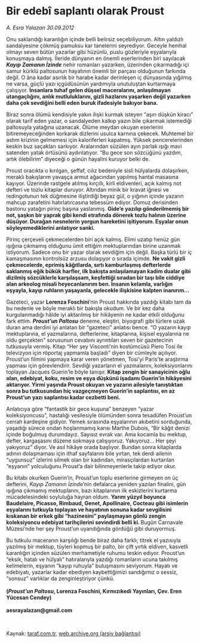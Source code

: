 # Bir edebî saplantı olarak Proust

*A. Esra Yalazan 30.09.2012*

<div class="yazi"><p>Onu saklandığı karanlığın içinde belli belirsiz seçebiliyorum. Altın yaldızlı sandalyesine çökmüş pamuksu kar tanelerini seyrediyor. Geceyle hemhal olmayı seven bütün yazarlar gibi hüzünlü, puslu gözleriyle eşyalarıyla konuşmaya dalmış. İleride dünyanın en önemli eserlerinden biri sayılacak <b><i>Kayıp Zamanın İzinde</i></b> nehir romanları yazarken, üzerinden çıkarmadığı içi samur kürklü paltosunun hayatının önemli bir parçası olduğunun farkında değil. O âna kadar asırlık bir harabe kadar derinleşen iç dünyasında yığılmış ne varsa, güçlü yazı içgüdüsünün yardımıyla unutuluştan kurtarmaya çalışıyor. <b>İnsanlara tuhaf gelen düşsel maceralarını, anlaşılmayan utangaçlığını, anlık mutluluklarını, gizli hazlarını yaşarken değil yazarken daha çok sevdiğini belli eden buruk ifadesiyle bakıyor bana. </b></p>
<p>Biraz sonra ölümü kendisiyle yakın ilişki kurmak isteyen “aşırı düşkün kiracı” olarak tarif eden yazar, o sandalyeden kalkıp yazın bile çıkarmak istemediği paltosuyla yatağına uzanacak. Ölüme meydan okuyan eserlerini bitiremeyeceğinden korkarak dizlerini usulca karnına çekecek. Muhtemel bir astım krizinin gelmemesi için kaloriferleri kapatmış. Yüksek pencerelerinden keskin buz saçakları sarkıyor. Aralarından süzülen ayın parlak ışığı mavi satenden yatak örtüsünü aydınlatıyor. “Bu gece son sözcüğünü yazdım, artık ölebilirim” diyeceği o günün hayalini kuruyor belki de. </p>
<p>Proust oracıkta o kırılgan, şeffaf, cılız bedeniyle sisli hülyalarda dolaşırken, meraklı bakışlarım yavaşça armut ağacından yapılmış hantal masasına kayıyor. Üzerinde rastgele atılmış kırçıllı, kirli eldivenleri, açık kalmış not defteri ve tozlu kitaplar duruyor. Altından minik bir kravat iğnesi ve redingotunun tek düğmesine iliştirdiği beyaz gül, o yığının içinde yazarın mahcup zarafetini hatırlatırcasına tebessüm ediyor. Domuz derisinden bastonu yatağın pirinç başına yaslanmış. <b>Gide’e yazılıp gönderilmemiş bir not, şaşkın bir yaprak gibi kendi etrafında dönerek tozlu halının üzerine düşüyor. Durağan nesnelerin yorgun hareketini işitiyorum. Eşyalar onun söyleyemediklerini anlatıyor sanki. </b></p>
<p>Pirinç çerçeveli çekmecelerden biri açık kalmış. Elimi uzatıp henüz gün ışığına çıkmamış olduğunu ümit ettiğim mektuplarından birine uzanmak istiyorum. Sadece onu bir yazar olarak sevdiğim için değil. Başka türlü bir iç kamaşmasının kontrolsüz arzusu dolaşıyor o sırada içimde. <b>Ne vakit gizli çekmecelerde, eprimiş kâğıtlarda, sırtı kamburlaşmış defterlerde saklanmış eğik bükük harfler, ilk bakışta anlaşılamayan kadim dualar gibi dizilmiş sözcüklerle karşılaşsam, keşfettiği sıradan bir taşı bile ciddiye alan arkeolog misali heyecanlanırım ben. İnsanın kelamla, varlığın eşyayla, kayıp ruhların yaşayanla, gelecekle ilişkisine kalpten inanırım... </b></p>
<p>Gazeteci, yazar <b>Lorenza Foschini</b>’nin Proust hakkında yazdığı kitabı tam da bu nedenle ve böyle meraklı bir bakışla okudum. Ve bir kez daha kurgulanmadığı hâlde iyi aktarılmış bir hikâyenin ne kadar etkili olduğunu fark ettim. <b><i>Proust’un Paltosu</i></b> deneme, eleştiri, biyografi gibi türlere uzak duran ama derdini iyi anlatan bir “gazeteci” anlatısı bence. “O yazarın kayıp mektuplarına, el yazmalarına, defterlerine, kitaplarına, kişisel eşyalarına ne oldu gerçekten” sorusunun cevabını ayrıntıları seven bir gazetecinin tutkusuyla vermiş. Kitap “Her şey Visconti’nin kostümcüsü Piero Tosi ile televizyon için röportaj yapmamla başladı” diyen bir cümleyle açılıyor. Proust’un filmini yapmaya karar veren yönetmen, Tosi’yi Paris’te araştırma yapması için görevlendirir. Sevdiği yazarların el yazmalarını, koleksiyonlarını toplayan Jacques Guerin’le böyle tanışır. <b>Kitap zengin bir sanayicinin oğlu olan, edebiyat, koku, resim ve eşya düşkünü işadamı Guerin’in hikâyesini aktarıyor. Yirmi yaşında Proust okuyan ve yazarın ailesiyle tanıştıktan sonra bu tutkusundan hiç vazgeçmeyen Guerin’in saplantısı, en az Proust’un yazı saplantısı kadar cezbetti beni.</b></p>
<p>Anlatıcıya göre “fantastik bir gece kuşuna” benzeyen “yazar koleksiyoncusu”, hastalığı vesilesiyle ölümünden sonra tesadüfen Proust’un cerrah kardeşine gidiyor. Yemek sırasında eşyalarının akıbetini sorduğunda, yaşadığı sürece ondan hoşlanmamış karısı Marthe Dubois, “Bir kâğıt denizi içinde boğulmuş durumdayız. Sayısız evrak var. Ama kocamla bu mektup, defter, kargaşasını düzene sokmaya çalışıyoruz. Yakıyoruz... Her şeyi yakıyoruz” diyor. Ve asıl hikâye orada başlıyor. Bundan sonra kitaplarda adının dolaşmaması için ithaf sayfalarını bile yırtan, tek derdi ailenin “uygunsuz” izlerini silmek olan bir kadından, mirasçılardan kurtarılan “eşyanın” yolculuğunu Proust’a dair bilinmeyenlerle takip ediyor okur. </p>
<p>Bu kitabı okurken Guerin’in, Proust’un toplu eserlerine girmeyen on üç defterini, <i>Kayıp Zamanın İzinde</i>’nin defalarca yeniden yazılan finalini, gün ışığına çıkmamış mektuplarını, bazı kitaplarının ilk eskizlerini kurtarma mücadelesindeki soyluluğa hayran oldum. <b>Yarım yüzyıl boyunca Baudelaire, Picasso, Rimbaud, Genet, Apollinaire, Cocteau gibi isimlerin eşyalarını tutkuyla toplayan ve hayatının sonuna kadar sevgilisini kıskanan bir erkek gibi “hazinesini” paylaşmayan gönlü zengin koleksiyoncu edebiyat tarihçilerini sevindirdi belli ki. </b>Bugün Carnavale Müzesi’nde her şey Proust’un uyandığında gördüğü gibi duruyormuş. </p>
<p>Bu tutkulu maceranın karşılığı bende biraz daha farklı; titrek el yazısıyla yazılmış bir mektup, tüyleri kopmuş bir palto, bir çift yırtık eldiven, kasvetli karanlığın içinden süzülen merhametiyle ruhumu teskin ediyor. Proust’un “eksik, hatalı ve hülyalı” hatıralarıyla yazdığı romanların ucuna takılmış kelimelerin, eşyanın “kayıp ruhuyla” buluşmasını seviyorum. Hayatı ve edebiyatı, yazarlar kadar ebediyen kaybettiğimizi sandığımız o sessiz, “sonsuz” varlıklar da zenginleştiriyor çünkü.<br/><br/><b>(<i>Proust’un Paltosu</i>, Lorenza Foschini, Kırmızıkedi Yayınları, Çev. Eren Yücesan Cendey)<br/><br/></b><b>aesrayalazan@gmail.com</b></p>
<p> </p>
</div>

Kaynak: [taraf.com.tr](http://www.taraf.com.tr:80/a-esra-yalazan/makale-bir-edebi-saplanti-olarak-proust.htm), [web.archive.org (arşiv bağlantısı)](http://web.archive.org/web/20131120043845/http://www.taraf.com.tr:80/a-esra-yalazan/makale-bir-edebi-saplanti-olarak-proust.htm)
